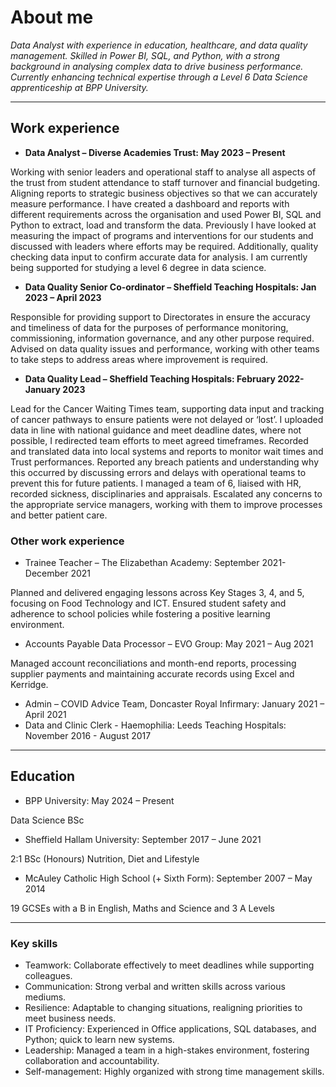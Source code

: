 # About me
*Data Analyst with experience in education, healthcare, and data quality management. Skilled in Power BI, SQL, and Python, with a strong background in analysing complex data to drive business performance. Currently enhancing technical expertise through a Level 6 Data Science apprenticeship at BPP University.*

---
## Work experience
-	**Data Analyst – Diverse Academies Trust: May 2023 – Present**
  
Working with senior leaders and operational staff to analyse all aspects of the trust from student attendance to staff turnover and financial budgeting. Aligning reports to strategic business objectives so that we can accurately measure performance. I have created a dashboard and reports with different requirements across the organisation and used Power BI, SQL and Python to extract, load and transform the data. Previously I have looked at measuring the impact of programs and interventions for our students and discussed with leaders where efforts may be required. Additionally, quality checking data input to confirm accurate data for analysis. I am currently being supported for studying a level 6 degree in data science.
- **Data Quality Senior Co-ordinator – Sheffield Teaching Hospitals: Jan 2023 – April 2023**
  
Responsible for providing support to Directorates in ensure the accuracy and timeliness of data for the purposes of performance monitoring, commissioning, information governance, and any other purpose required. Advised on data quality issues and performance, working with other teams to take steps to address areas where improvement is required. 
- **Data Quality Lead – Sheffield Teaching Hospitals: February 2022-January 2023**
  
Lead for the Cancer Waiting Times team, supporting data input and tracking of cancer pathways to ensure patients were not delayed or ‘lost’. I uploaded data in line with national guidance and meet deadline dates, where not possible, I redirected team efforts to meet agreed timeframes. Recorded and translated data into local systems and reports to monitor wait times and Trust performances. Reported any breach patients and understanding why this occurred by discussing errors and delays with operational teams to prevent this for future patients. I managed a team of 6, liaised with HR, recorded sickness, disciplinaries and appraisals. Escalated any concerns to the appropriate service managers, working with them to improve processes and better patient care.

### Other work experience 
- Trainee Teacher – The Elizabethan Academy: September 2021-December 2021
  
Planned and delivered engaging lessons across Key Stages 3, 4, and 5, focusing on Food Technology and ICT. Ensured student safety and adherence to school policies while fostering a positive learning environment.
- Accounts Payable Data Processor – EVO Group: May 2021 – Aug 2021
  
Managed account reconciliations and month-end reports, processing supplier payments and maintaining accurate records using Excel and Kerridge.
- Admin – COVID Advice Team, Doncaster Royal Infirmary:  January 2021 – April 2021
- Data and Clinic Clerk - Haemophilia: Leeds Teaching Hospitals: November 2016 - August 2017

---
## Education
- BPP University: May 2024 – Present
  
Data Science BSc 
- Sheffield Hallam University: September 2017 – June 2021
  
2:1 BSc (Honours) Nutrition, Diet and Lifestyle 
- McAuley Catholic High School (+ Sixth Form): September 2007 – May 2014
  
19 GCSEs with a B in English, Maths and Science and 3 A Levels 

---
### Key skills
- Teamwork: Collaborate effectively to meet deadlines while supporting colleagues.
- Communication: Strong verbal and written skills across various mediums.
- Resilience: Adaptable to changing situations, realigning priorities to meet business needs.
- IT Proficiency: Experienced in Office applications, SQL databases, and Python; quick to learn new systems.
- Leadership: Managed a team in a high-stakes environment, fostering collaboration and accountability.
- Self-management: Highly organized with strong time management skills.

